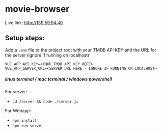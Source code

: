 # movie-browser

Live link: http://139.59.94.40

## Setup steps:

Add a `.env` file to the project root with your TMDB API KEY
and the URL for the server (ignore if running on localhost)
```
VUE_APP_API_KEY=<YOUR TMDB API KEY HERE>
VUE_APP_SERVER_URL=<SERVER URL HERE - IGNORE IF RUNNING ON LOCALHOST>
```
##### linux terminal / mac terminal / windows powershell
 For server:
  - `cd /server && node ./server.js` 
 
For Webapp:
 - `npm install`
 - `npm run serve`